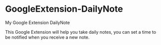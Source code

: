 # GoogleExtension-DailyNote
My Google Extension DailyNote

This Google Extension will help you take daily notes, you can set a time to be notified when you receive a new note.
